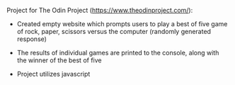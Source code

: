 Project for The Odin Project (https://www.theodinproject.com/):

- Created empty website which prompts users to play a best of five game of rock, paper, scissors versus the computer (randomly generated response)

- The results of individual games are printed to the console, along with the winner of the best of five

- Project utilizes javascript